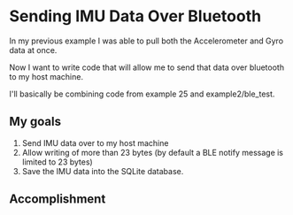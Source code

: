 # Sending IMU Data Over Bluetooth

In my previous example I was able to pull both the Accelerometer and Gyro data at once.

Now I want to write code that will allow me to send that data over bluetooth to my host machine.

I'll basically be combining code from example 25 and example2/ble_test.

## My goals

1. Send IMU data over to my host machine
2. Allow writing of more than 23 bytes (by default a BLE notify message is limited to 23 bytes)
3. Save the IMU data into the SQLite database.

## Accomplishment
